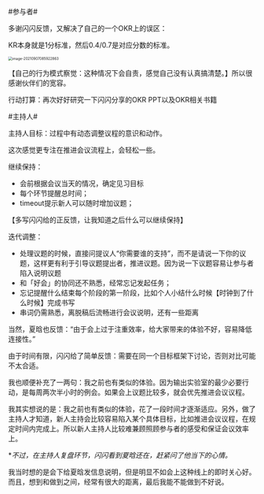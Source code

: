 #参与者#

多谢闪闪反馈，又解决了自己的一个OKR上的误区：

KR本身就是1分标准，然后0.4/0.7是对应分数的标准。

<img src="/Users/pierre_pc/Library/Application Support/typora-user-images/image-20210907085922863.png" alt="image-20210907085922863" style="zoom:50%;" />

【自己的行为模式察觉：这种情况下会自责，感觉自己没有认真搞清楚。】所以很感谢伙伴们的宽容。

行动打算：再次好好研究一下闪闪分享的OKR PPT以及OKR相关书籍

#主持人#

主持人目标：过程中有动态调整议程的意识和动作。

这次感觉更专注在推进会议流程上，会轻松一些。

继续保持：

- 会前根据会议当天的情况，确定见习目标
- 每个环节提醒总时间；
- timeout提示新人可以随时增加议题；

【多写闪闪给的正反馈，让我知道之后什么可以继续保持】

迭代调整：

- 处理议题的时候，直接问提议人“你需要谁的支持”，而不是请说一下你的议题，这样更有利于引导议题提出者，推进议题。因为说一下议题容易让参与者陷入说明议题
- 和「好会」的协同还不熟悉，经常忘记发起任务；
- 忘记提醒什么结束每个阶段的第一阶段，比如个人小结什么时候【时钟到了什么时候】完成书写
- 串词仍需熟悉，离脱稿后流畅进行会议说明，还有一些距离

当然，夏晗也反馈：“由于会上过于注重效率，给大家带来的体验不好，容易降低连接性。”

由于时间有限，闪闪给了简单反馈：需要在同一个目标框架下讨论，否则对比可能不太合适。

我也顺便补充了一两句：我之前也有类似的体验。因为输出实验室的最少必要行动，是每周两次半小时的例会。如果会上议题比较多，就会优先推进会议议程。

我其实想说的是：我之前也有类似的体验，花了一段时间才逐渐适应。另外，做了主持人才知道，新人主持会比较容易陷入某个具体目标，比如推进会议议程，在规定时间内完成上。所以新人主持人比较难兼顾照顾参与者的感受和保证会议效率上。

**不过，在主持人复盘环节，*闪闪看到夏晗还在，赶紧问了他当下的心情。**

我当时想的是会下给夏晗发信息说明，但是明显不如会上这种线上的即时关心好。而且，想到和做到之间，经常有很大的距离，最后我能不能做到不好说。
